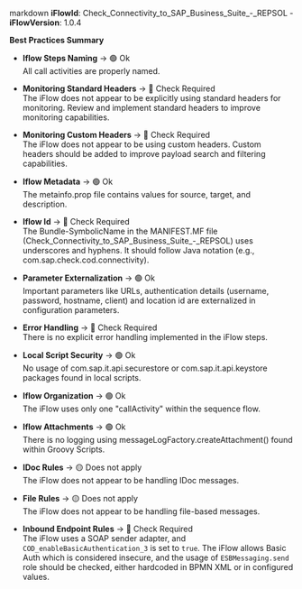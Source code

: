markdown
**iFlowId**: Check_Connectivity_to_SAP_Business_Suite_-_REPSOL - **iFlowVersion**: 1.0.4

**Best Practices Summary**
- **Iflow Steps Naming** -> 🟢 Ok\
   All call activities are properly named.

- **Monitoring Standard Headers** -> 🔴 Check Required\
   The iFlow does not appear to be explicitly using standard headers for monitoring. Review and implement standard headers to improve monitoring capabilities.

- **Monitoring Custom Headers** -> 🔴 Check Required\
   The iFlow does not appear to be using custom headers.  Custom headers should be added to improve payload search and filtering capabilities.

- **Iflow Metadata** -> 🟢 Ok\
   The metainfo.prop file contains values for source, target, and description.

- **Iflow Id** -> 🔴 Check Required\
   The Bundle-SymbolicName in the MANIFEST.MF file (Check_Connectivity_to_SAP_Business_Suite_-_REPSOL) uses underscores and hyphens. It should follow Java notation (e.g., com.sap.check.cod.connectivity).

- **Parameter Externalization** -> 🟢 Ok\
   Important parameters like URLs, authentication details (username, password, hostname, client) and location id are externalized in configuration parameters.

- **Error Handling** -> 🔴 Check Required\
   There is no explicit error handling implemented in the iFlow steps.

- **Local Script Security** -> 🟢 Ok\
   No usage of com.sap.it.api.securestore or com.sap.it.api.keystore packages found in local scripts.

- **Iflow Organization** -> 🟢 Ok\
   The iFlow uses only one "callActivity" within the sequence flow.

- **Iflow Attachments** -> 🟢 Ok\
   There is no logging using messageLogFactory.createAttachment() found within Groovy Scripts.

- **IDoc Rules** -> 🟡 Does not apply\
   The iFlow does not appear to be handling IDoc messages.

- **File Rules** -> 🟡 Does not apply\
   The iFlow does not appear to be handling file-based messages.

- **Inbound Endpoint Rules** -> 🔴 Check Required\
   The iFlow uses a SOAP sender adapter, and `COD_enableBasicAuthentication_3` is set to `true`. The iFlow allows Basic Auth which is considered insecure, and the usage of `ESBMessaging.send` role should be checked, either hardcoded in BPMN XML or in configured values.
